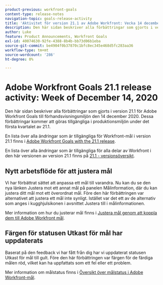 ```yaml
---
product-previous: workfront-goals
content-type: release-notes
navigation-topic: goals-release-activity
title: 'Aktivitet för version 21.1 av Adobe Workfront: Vecka 14 december 2020"'
description: Den här sidan beskriver alla förbättringar som gjorts i version 21.1 för Adobe Workfront Goals till förhandsvisningsmiljön den 14 december 2020. Dessa förbättringar kommer att göras tillgängliga i produktionsmiljön under det första kvartalet av 21.1.
author: Luke
feature: Product Announcements, Workfront Goals
exl-id: 40074630-92fe-4388-8b4b-bb73d06b1eba
source-git-commit: be4904f0b37870c1bfc8ec345e468d5fc283aa36
workflow-type: tm+mt
source-wordcount: '286'
ht-degree: 0%

---
```


# Adobe Workfront Goals 21.1 release activity: Week of December 14, 2020

Den här sidan beskriver alla förbättringar som gjorts i version 21.1 för Adobe Workfront Goals till förhandsvisningsmiljön den 14 december 2020. Dessa förbättringar kommer att göras tillgängliga i produktionsmiljön under det första kvartalet av 21.1.

En lista över alla ändringar som är tillgängliga för Workfront-mål i version 21.1 finns i [Adobe Workfront Goals with the 21.1 release](../../../../product-announcements/product-releases/goals-release-activity/goals-release-21-1.md).

En lista över alla ändringar som är tillgängliga för alla delar av Workfront i den här versionen av version 21.1 finns på [21.1 - versionsöversikt](../../../../product-announcements/product-releases/21.1-release-activity/21-1-release-overview.md).

## Nytt arbetsflöde för att justera mål

Vi har förbättrat sättet att anpassa ett mål till varandra. Nu kan du se den nya länken Justera mot ett annat mål på panelen Målinformation, där du kan justera ditt mål mot ett överordnat mål. Före den här förbättringen var alternativet att justera ett mål inte synligt. Istället var det ett av de alternativ som anges i kugghjulsikonen i avsnittet Justera till i målinformationen.

Mer information om hur du justerar mål finns i [Justera mål genom att koppla dem till Adobe Workfront mål](../../../../workfront-goals/goal-alignment/align-goals-by-connecting-them.md).

## Färgen för statusen Utkast för mål har uppdaterats

Baserat på den feedback vi har fått från dig har vi uppdaterat statusen Utkast för mål till gult. Före den här förbättringen var färgen för de färdiga målen röd, vilket kan ha uppfattats som ett fel eller ett problem.

Mer information om målstatus finns i [Översikt över målstatus i Adobe Workfront-mål](../../../../workfront-goals/goal-management/goal-status-overview.md).
